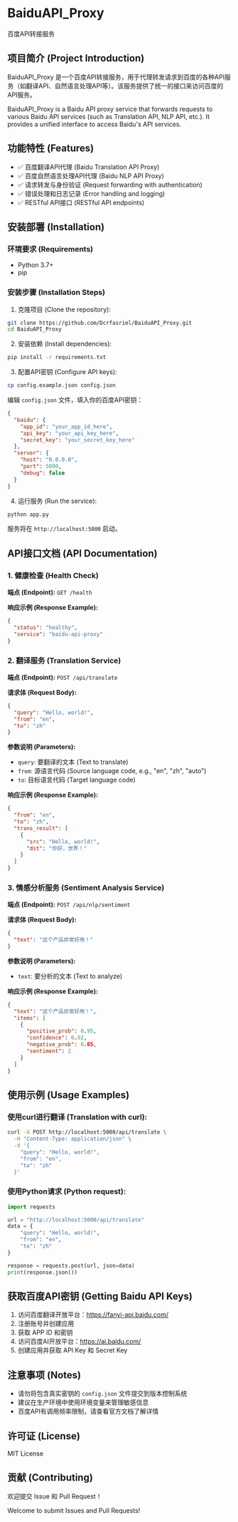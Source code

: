 # BaiduAPI_Proxy
百度API转接服务

## 项目简介 (Project Introduction)

BaiduAPI_Proxy 是一个百度API转接服务，用于代理转发请求到百度的各种API服务（如翻译API、自然语言处理API等）。该服务提供了统一的接口来访问百度的API服务。

BaiduAPI_Proxy is a Baidu API proxy service that forwards requests to various Baidu API services (such as Translation API, NLP API, etc.). It provides a unified interface to access Baidu's API services.

## 功能特性 (Features)

- ✅ 百度翻译API代理 (Baidu Translation API Proxy)
- ✅ 百度自然语言处理API代理 (Baidu NLP API Proxy)
- ✅ 请求转发与身份验证 (Request forwarding with authentication)
- ✅ 错误处理和日志记录 (Error handling and logging)
- ✅ RESTful API接口 (RESTful API endpoints)

## 安装部署 (Installation)

### 环境要求 (Requirements)

- Python 3.7+
- pip

### 安装步骤 (Installation Steps)

1. 克隆项目 (Clone the repository):
```bash
git clone https://github.com/Dcrfasriel/BaiduAPI_Proxy.git
cd BaiduAPI_Proxy
```

2. 安装依赖 (Install dependencies):
```bash
pip install -r requirements.txt
```

3. 配置API密钥 (Configure API keys):
```bash
cp config.example.json config.json
```

编辑 `config.json` 文件，填入你的百度API密钥：
```json
{
  "baidu": {
    "app_id": "your_app_id_here",
    "api_key": "your_api_key_here",
    "secret_key": "your_secret_key_here"
  },
  "server": {
    "host": "0.0.0.0",
    "port": 5000,
    "debug": false
  }
}
```

4. 运行服务 (Run the service):
```bash
python app.py
```

服务将在 `http://localhost:5000` 启动。

## API接口文档 (API Documentation)

### 1. 健康检查 (Health Check)

**端点 (Endpoint):** `GET /health`

**响应示例 (Response Example):**
```json
{
  "status": "healthy",
  "service": "baidu-api-proxy"
}
```

### 2. 翻译服务 (Translation Service)

**端点 (Endpoint):** `POST /api/translate`

**请求体 (Request Body):**
```json
{
  "query": "Hello, world!",
  "from": "en",
  "to": "zh"
}
```

**参数说明 (Parameters):**
- `query`: 要翻译的文本 (Text to translate)
- `from`: 源语言代码 (Source language code, e.g., "en", "zh", "auto")
- `to`: 目标语言代码 (Target language code)

**响应示例 (Response Example):**
```json
{
  "from": "en",
  "to": "zh",
  "trans_result": [
    {
      "src": "Hello, world!",
      "dst": "你好，世界！"
    }
  ]
}
```

### 3. 情感分析服务 (Sentiment Analysis Service)

**端点 (Endpoint):** `POST /api/nlp/sentiment`

**请求体 (Request Body):**
```json
{
  "text": "这个产品非常好用！"
}
```

**参数说明 (Parameters):**
- `text`: 要分析的文本 (Text to analyze)

**响应示例 (Response Example):**
```json
{
  "text": "这个产品非常好用！",
  "items": [
    {
      "positive_prob": 0.95,
      "confidence": 0.92,
      "negative_prob": 0.05,
      "sentiment": 2
    }
  ]
}
```

## 使用示例 (Usage Examples)

### 使用curl进行翻译 (Translation with curl):
```bash
curl -X POST http://localhost:5000/api/translate \
  -H "Content-Type: application/json" \
  -d '{
    "query": "Hello, world!",
    "from": "en",
    "to": "zh"
  }'
```

### 使用Python请求 (Python request):
```python
import requests

url = "http://localhost:5000/api/translate"
data = {
    "query": "Hello, world!",
    "from": "en",
    "to": "zh"
}

response = requests.post(url, json=data)
print(response.json())
```

## 获取百度API密钥 (Getting Baidu API Keys)

1. 访问百度翻译开放平台：https://fanyi-api.baidu.com/
2. 注册账号并创建应用
3. 获取 APP ID 和密钥
4. 访问百度AI开放平台：https://ai.baidu.com/
5. 创建应用并获取 API Key 和 Secret Key

## 注意事项 (Notes)

- 请勿将包含真实密钥的 `config.json` 文件提交到版本控制系统
- 建议在生产环境中使用环境变量来管理敏感信息
- 百度API有调用频率限制，请查看官方文档了解详情

## 许可证 (License)

MIT License

## 贡献 (Contributing)

欢迎提交 Issue 和 Pull Request！

Welcome to submit Issues and Pull Requests!
